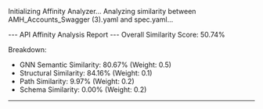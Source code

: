 Initializing Affinity Analyzer...
Analyzing similarity between AMH_Accounts_Swagger (3).yaml and spec.yaml...

--- API Affinity Analysis Report ---
Overall Similarity Score: 50.74%

Breakdown:
  - GNN Semantic Similarity:   80.67% (Weight: 0.5)
  - Structural Similarity:     84.16% (Weight: 0.1)
  - Path Similarity:           9.97% (Weight: 0.2)
  - Schema Similarity:         0.00% (Weight: 0.2)
------------------------------------
